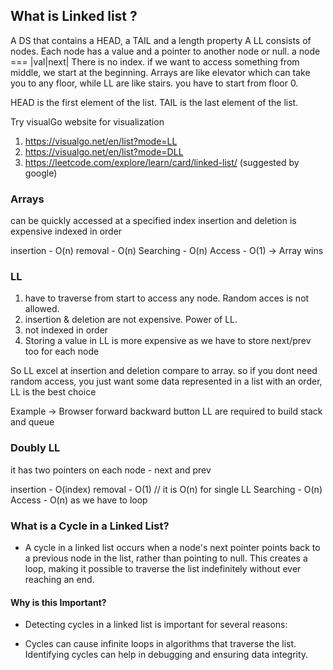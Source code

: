 ## What is Linked list ?

A DS that contains a HEAD, a TAIL and a length property
A LL consists of nodes. Each node has a value and a pointer to another node or null.
a node === |val|next|
There is no index. if we want to access something from middle, we start at the beginning.
Arrays are like elevator which can take you to any floor, while LL are like stairs. you have to start from floor 0.

HEAD is the first element of the list. TAIL is the last element of the list.

Try visualGo website for visualization

1. https://visualgo.net/en/list?mode=LL
2. https://visualgo.net/en/list?mode=DLL
3. https://leetcode.com/explore/learn/card/linked-list/ (suggested by google)

### Arrays

can be quickly accessed at a specified index
insertion and deletion is expensive
indexed in order

insertion - O(n)
removal - O(n)
Searching - O(n)
Access - O(1) -> Array wins

### LL

1. have to traverse from start to access any node. Random acces is not allowed.
2. insertion & deletion are not expensive. Power of LL.
3. not indexed in order
4. Storing a value in LL is more expensive as we have to store next/prev too for each node

So LL excel at insertion and deletion compare to array. so if you dont need random access, you just want some data represented in a list with an order, LL is the best choice

Example -> Browser forward backward button
LL are required to build stack and queue

### Doubly LL

it has two pointers on each node - next and prev

insertion - O(index)
removal - O(1) // it is O(n) for single LL
Searching - O(n)
Access - O(n) as we have to loop

### What is a Cycle in a Linked List?

- A cycle in a linked list occurs when a node's next pointer points back to a previous node in the list, rather than pointing to null. This creates a loop, making it possible to traverse the list indefinitely without ever reaching an end.

#### Why is this Important?

- Detecting cycles in a linked list is important for several reasons:

- Cycles can cause infinite loops in algorithms that traverse the list.
  Identifying cycles can help in debugging and ensuring data integrity.
